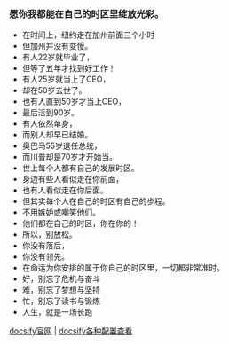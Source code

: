 
### 愿你我都能在自己的时区里绽放光彩。
- 在时间上，纽约走在加州前面三个小时
- 但加州并没有变慢。
- 有人22岁就毕业了，
- 但等了五年才找到好工作！
- 有人25岁就当上了CEO，
- 却在50岁去世了。
- 也有人直到50岁才当上CEO，
- 最后活到90岁。
- 有人依然单身，
- 而别人却早已结婚。
- 奥巴马55岁退任总统，
- 而川普却是70岁才开始当。
- 世上每个人都有自己的发展时区。
- 身边有些人看似走在你前面，
- 也有人看似走在你后面。
- 但其实每个人在自己的时区有自己的步程。
- 不用嫉妒或嘲笑他们。
- 他们都在自己的时区，你在你的！
- 所以，别放松。
- 你没有落后，
- 你没有领先。
- 在命运为你安排的属于你自己的时区里，一切都非常准时。
- 好，别忘了危机与奋斗
- 难，别忘了梦想与坚持
- 忙，别忘了读书与锻炼
- 人生，就是一场长跑

[docsify官网](https://docsify.js.org/#/zh-cn/)  | [docsify各种配置查看](https://segmentfault.com/a/1190000017576714#articleHeader0)


